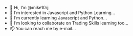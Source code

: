 - 👋 Hi, I’m @mike10rj
- 👀 I’m interested in Javascript and Python Learning...
- 🌱 I’m currently learning Javascript and Python...
- 💞️ I’m looking to collaborate on Trading Skills learning too...
- 📫 You can reach me by e-mail...

<!---
mike10rj/mike10rj is a ✨ special ✨ repository because its `README.md` (this file) appears on your GitHub profile.
You can click the Preview link to take a look at your changes.
--->
